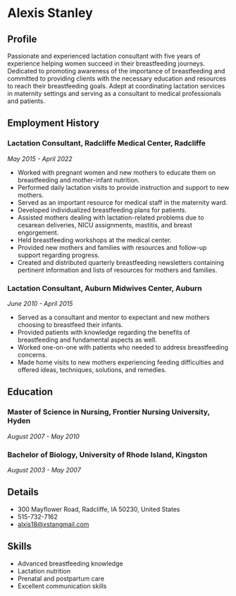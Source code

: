 # Alexis Stanley

## Profile

Passionate and experienced lactation consultant with five years of experience helping women succeed in their breastfeeding journeys. Dedicated to promoting awareness of the importance of breastfeeding and committed to providing clients with the necessary education and resources to reach their breastfeeding goals. Adept at coordinating lactation services in maternity settings and serving as a consultant to medical professionals and patients.

## Employment History

### Lactation Consultant, Radcliffe Medical Center, Radcliffe
*May 2015 - April 2022*

- Worked with pregnant women and new mothers to educate them on breastfeeding and mother-infant nutrition.
- Performed daily lactation visits to provide instruction and support to new mothers.
- Served as an important resource for medical staff in the maternity ward.
- Developed individualized breastfeeding plans for patients.
- Assisted mothers dealing with lactation-related problems due to cesarean deliveries, NICU assignments, mastitis, and breast engorgement.
- Held breastfeeding workshops at the medical center.
- Provided new mothers and families with resources and follow-up support regarding progress.
- Created and distributed quarterly breastfeeding newsletters containing pertinent information and lists of resources for mothers and families.

### Lactation Consultant, Auburn Midwives Center, Auburn
*June 2010 - April 2015*

- Served as a consultant and mentor to expectant and new mothers choosing to breastfeed their infants.
- Provided patients with knowledge regarding the benefits of breastfeeding and fundamental aspects as well.
- Worked one-on-one with patients who needed to address breastfeeding concerns.
- Made home visits to new mothers experiencing feeding difficulties and offered ideas, techniques, solutions, and remedies.

## Education

### Master of Science in Nursing, Frontier Nursing University, Hyden
*August 2007 - May 2010*

### Bachelor of Biology, University of Rhode Island, Kingston
*August 2003 - May 2007*

## Details

- 300 Mayflower Road, Radcliffe, IA 50230, United States
- 515-732-7162
- alxis18@xstangmail.com

## Skills

- Advanced breastfeeding knowledge
- Lactation nutrition
- Prenatal and postpartum care
- Excellent communication skills